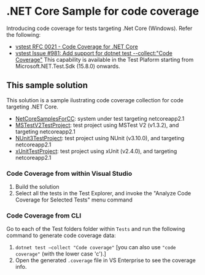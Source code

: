 # .NET Core Sample for code coverage
Introducing code coverage for tests targeting .Net Core (Windows). Refer the following:
- [vstest RFC 0021 - Code Coverage for .NET Core](https://github.com/Microsoft/vstest-docs/blob/master/RFCs/0021-CodeCoverageForNetCore.md)
- [vstest Issue #981: Add support for dotnet test --collect:"Code Coverage"](https://github.com/Microsoft/vstest/issues/981)
This capability is available in the Test Plaform starting from Microsoft.NET.Test.Sdk (15.8.0) onwards.

## This sample solution
This solution is a sample ilustrating code coverage collection for code targeting .NET Core.
- [NetCoreSamplesForCC](./NetCoreSamplesForCC): system under test targeting netcoreapp2.1
- [MSTestV2TestProject](./MSTestV2TestProject): test project using MSTest V2 (v1.3.2), and targeting netcoreapp2.1
- [NUnit3TestProject](./NUnit3TestProject): test project using NUnit (v3.10.0), and targeting netcoreapp2.1
- [xUnitTestProject](./xUnitTestProject): test project using xUnit (v2.4.0), and targeting netcoreapp2.1

### Code Coverage from within Visual Studio
1. Build the solution
2. Select all the tests in the Test Explorer, and invoke the "Analyze Code Coverage for Selected Tests" menu command

### Code Coverage from CLI
Go to each of the Test folders folder within `Tests` and run the following command to generate code coverage data:
1. `dotnet test –collect "Code coverage"` [you can also use `"code coverage"` (with the lower case 'c').]
2. Open the generated `.coverage` file in VS Enterprise to see the coverage info.

